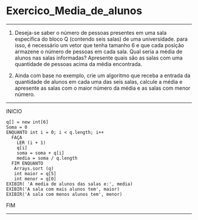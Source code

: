 # Exercico_Media_de_alunos
_________________________________________________________________________________________________

1) Deseja-se saber o número de pessoas presentes em uma sala específica do bloco Q (contendo seis salas) de uma universidade. para isso, é necessário um vetor que tenha tamanho 6 e que cada posição armazene o número de pessoas em cada sala. Qual seria a média de alunos nas salas informadas? Apresente quais são as salas com uma quantidade de pessoas acima da média encontrada. 

2) Ainda com base no exemplo, crie um algoritmo que receba a entrada da quantidade de alunos em cada uma das seis salas, calcule a média e apresente as salas com o maior número da média e as salas com menor número.

___________________________________________________________________________________________________

INICIO

    q[] = new int[6]
    Soma = 0
    ENQUANTO int i = 0; i < q.length; i++ 
      FAÇA
        LER (i + 1)
        q[i]
        soma = soma + q[i]
        media = soma / q.length
      FIM ENQUANTO  
       Arrays.sort (q)
       int maior = q[5]
       int menor = q[0] 
    EXIBIR( 'A media de alunos das salas e:', media)
    EXIBIR('A sala com mais alunos tem', maior)
    EXIBIR('A sala com menos alunos tem', menor)
    
FIM
________________________________________________________________________________________________________
